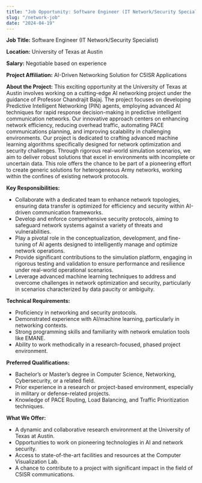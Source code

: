 ```yaml
---
title: "Job Opportunity: Software Engineer (IT Network/Security Specialist)"
slug: "/network-job"
date: "2024-04-19"
---
```


**Job Title:** Software Engineer (IT Network/Security Specialist)

**Location:** University of Texas at Austin

**Salary:** Negotiable based on experience

**Project Affiliation:** AI-Driven Networking Solution for C5ISR Applications

**About the Project:** This exciting opportunity at the University of Texas at Austin involves working on a cutting-edge AI networking project under the guidance of Professor Chandrajit Bajaj. The project focuses on developing Predictive Intelligent Networking (PIN) agents, employing advanced AI techniques for rapid response decision-making in predictive intelligent communication networks. Our innovative approach centers on enhancing network efficiency, reducing overhead traffic, automating PACE communications planning, and improving scalability in challenging environments. Our project is dedicated to crafting advanced machine learning algorithms specifically designed for network optimization and security challenges. Through rigorous real-world simulation scenarios, we aim to deliver robust solutions that excel in environments with incomplete or uncertain data. This role offers the chance to be part of a pioneering effort to create generic solutions for heterogeneous Army networks, working within the confines of existing network protocols.

**Key Responsibilities:**

- Collaborate with a dedicated team to enhance network topologies, ensuring data transfer is optimized for efficiency and security within AI-driven communication frameworks.
- Develop and enforce comprehensive security protocols, aiming to safeguard network systems against a variety of threats and vulnerabilities.
- Play a pivotal role in the conceptualization, development, and fine-tuning of AI agents designed to intelligently manage and optimize network operations.
- Provide significant contributions to the simulation platform, engaging in rigorous testing and validation to ensure performance and resilience under real-world operational scenarios.
- Leverage advanced machine learning techniques to address and overcome challenges in network optimization and security, particularly in scenarios characterized by data paucity or ambiguity.

**Technical Requirements:**

- Proficiency in networking and security protocols.
- Demonstrated experience with AI/machine learning, particularly in networking contexts.
- Strong programming skills and familiarity with network emulation tools like EMANE.
- Ability to work methodically in a research-focused, phased project environment.

**Preferred Qualifications:**

- Bachelor’s or Master’s degree in Computer Science, Networking, Cybersecurity, or a related field.
- Prior experience in a research or project-based environment, especially in military or defense-related projects.
- Knowledge of PACE Routing, Load Balancing, and Traffic Prioritization techniques.

**What We Offer:**

- A dynamic and collaborative research environment at the University of Texas at Austin.
- Opportunities to work on pioneering technologies in AI and network security.
- Access to state-of-the-art facilities and resources at the Computer Visualization Lab.
- A chance to contribute to a project with significant impact in the field of C5ISR communications.
